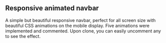 ## Responsive animated navbar

A simple but beautiful responsive navbar, perfect for all screen size with beautiful CSS animations on the mobile display. Five animations were implemented and commented. Upon clone, you can easily uncomment any to see the effect.
